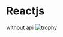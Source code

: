 # Reactjs
without api
[![trophy](https://github-profile-trophy.vercel.app/?username=Behnamesmaili94)](https://github.com/Behnamesmaili94/github-profile-trophy)
